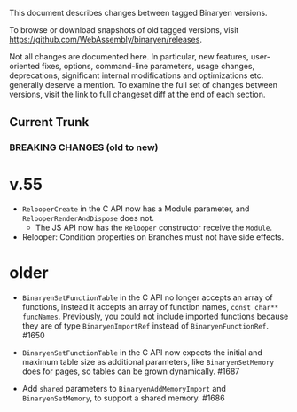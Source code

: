 This document describes changes between tagged Binaryen versions.

To browse or download snapshots of old tagged versions, visit
https://github.com/WebAssembly/binaryen/releases.

Not all changes are documented here. In particular, new features, user-oriented
fixes, options, command-line parameters, usage changes, deprecations,
significant internal modifications and optimizations etc. generally deserve a
mention. To examine the full set of changes between versions, visit the link to
full changeset diff at the end of each section.

Current Trunk
-------------

### BREAKING CHANGES (old to new)

v.55
====
- `RelooperCreate` in the C API now has a Module parameter, and `RelooperRenderAndDispose` does not.
  - The JS API now has the `Relooper` constructor receive the `Module`.
- Relooper: Condition properties on Branches must not have side effects.

older
=====

- `BinaryenSetFunctionTable` in the C API no longer accepts an array of functions, instead it accepts an array of function names, `const char** funcNames`. Previously, you could not include imported functions because they are of type `BinaryenImportRef` instead of `BinaryenFunctionRef`. #1650

- `BinaryenSetFunctionTable` in the C API now expects the initial and maximum table size as additional parameters, like `BinaryenSetMemory` does for pages, so tables can be grown dynamically. #1687

- Add `shared` parameters to `BinaryenAddMemoryImport` and `BinaryenSetMemory`, to support a shared memory. #1686

